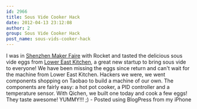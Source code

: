 ```yaml
---
id: 2966
title: Sous Vide Cooker Hack
date: 2012-04-13 23:12:08
author: 2
group: Sous Vide Cooker Hack
post_name: sous-vids-cooker-hack
---
```


I was in [Shenzhen Maker Faire](http://www.shenzhenmakerfaire.com/) with Rocket and tasted the delicious sous vide eggs from [Lower East Kitchen](http://www.lowereastkitchen.com), a great new startup to bring sous vide to everyone! We have been missing the eggs since return and can't wait for the machine from Lower East Kitchen. Hackers we were, we went components shopping on Taobao to build a machine of our own. The components are fairly easy: a hot pot cooker, a PID controller and a temperature sensor. With Qichen, we built one today and cook a few eggs! They taste awesome! YUMMY!!! ;) - Posted using BlogPress from my iPhone